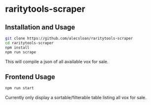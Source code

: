 # raritytools-scraper

## Installation and Usage
``` sh
git clone https://github.com/alecsloan/raritytools-scraper
cd raritytools-scraper
npm install
npm run scrape
```
This will compile a json of all available vox for sale.

## Frontend Usage
``` sh
npm run start
```
Currently only display a sortable/filterable table listing all vox for sale.